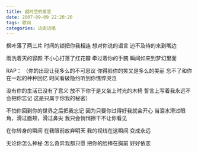```yaml
---
title: 越时空的爱恋
date: 2007-09-09 22:20:20
tags: 歌词
categories: 边走边唱
---
```

枫叶落了两三片
时间的锁把你我相连
想对你说的语言
迫不及待的来到嘴边
<!-- more -->
雨洗着天的容颜
不小心打落了红花瓣
牵过着你的手腕
瞬间如来到梦幻里面

RAP：
（你的出现让我多么的不可思议
你得脸你的笑又是多么的美丽
忘不了和你在一起的种种回忆
时间看破隐约听到你憔悴哭泣

没有你的生活已没有了意义
放不下你于是又坐上时光的木椅
誓言上写着我永远不会把你忘记
这是只属于你我的秘密）

不怕你回到你的世界之后把我忘记
因为只要你过得好我就会开心
当泪水滑过眼角，滑过面颊，滑过鼻尖
我只会悄悄擦干不让你看见

在你转身的瞬间
在我眼前放弃明天
我的视线在这瞬间
变成永远

无论你怎么神秘
怎么奇异我都只愿
把你的脸捧在胸前
好好依恋
